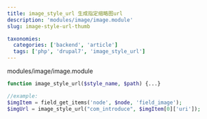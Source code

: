 ```yaml
---
title: image_style_url 生成指定缩略图url
description: 'modules/image/image.module'
slug: image-style-url-thumb

taxonomies:
  categories: ['backend', 'article']
  tags: ['php', 'drupal7', 'image_style_url']
---
```


modules/image/image.module

```php
function image_style_url($style_name, $path) {...}

//example:
$imgItem = field_get_items('node', $node, 'field_image');
$imgUrl = image_style_url("com_introduce", $imgItem[0]['uri']);

```
